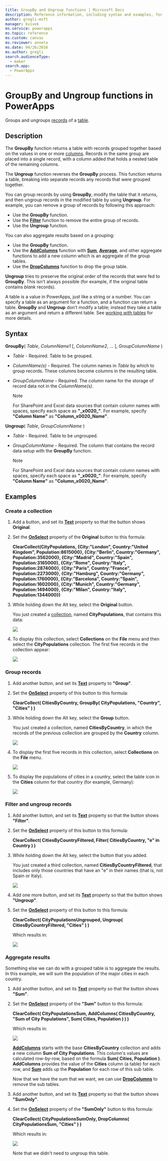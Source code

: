 ```yaml
---
title: GroupBy and Ungroup functions | Microsoft Docs
description: Reference information, including syntax and examples, for the GroupBy and Ungroup functions in PowerApps
author: gregli-msft
manager: kvivek
ms.service: powerapps
ms.topic: reference
ms.custom: canvas
ms.reviewer: anneta
ms.date: 04/26/2016
ms.author: gregli
search.audienceType: 
  - maker
search.app: 
  - PowerApps
---
```

# GroupBy and Ungroup functions in PowerApps
Groups and ungroups [records](../working-with-tables.md#records) of a [table](../working-with-tables.md).

## Description
The **GroupBy** function returns a table with records grouped together based on the values in one or more [columns](../working-with-tables.md#columns). Records in the same group are placed into a single record, with a column added that holds a nested table of the remaining columns.   

The **Ungroup** function reverses the **GroupBy** process. This function returns a table, breaking into separate records any records that were grouped together.

You can group records by using **GroupBy**, modify the table that it returns, and then ungroup records in the modified table by using **Ungroup**. For example, you can remove a group of records by following this approach:

* Use the **GroupBy** function.
* Use the **[Filter](function-filter-lookup.md)** function to remove the entire group of records.
* Use the **Ungroup** function.  

You can also aggregate results based on a grouping:

* Use the **GroupBy** function.
* Use the **[AddColumns](function-table-shaping.md)** function with **[Sum](function-aggregates.md)**, **[Average](function-aggregates.md)**, and other aggregate functions to add a new column which is an aggregate of the group tables.
* Use the **[DropColumns](function-table-shaping.md)** function to drop the group table.

**Ungroup** tries to preserve the original order of the records that were fed to **GroupBy**.  This isn't always possible (for example, if the original table contains *blank* records).

A table is a value in PowerApps, just like a string or a number. You can specify a table as an argument for a function, and a function can return a table. **GroupBy** and **Ungroup** don't modify a table; instead they take a table as an argument and return a different table. See [working with tables](../working-with-tables.md) for more details.

## Syntax
**GroupBy**( *Table*, *ColumnName1* [, *ColumnName2*, ... ], *GroupColumnName* )

* *Table* - Required. Table to be grouped.
* *ColumnName(s)* - Required.  The column names in *Table* by which to group records.  These columns become columns in the resulting table.
* *GroupColumnName* - Required.  The column name for the storage of record data not in the *ColumnName(s)*.
  
    > [!NOTE]
  > For SharePoint and Excel data sources that contain column names with spaces, specify each space as **"\_x0020\_"**. For example, specify **"Column Name"** as **"Column_x0020_Name"**.

**Ungroup**( *Table*, *GroupColumnName* )

* *Table* - Required. Table to be ungrouped.
* *GroupColumnName* - Required. The column that contains the record data setup with the **GroupBy** function.
  
    > [!NOTE]
  > For SharePoint and Excel data sources that contain column names with spaces, specify each space as **"\_x0020\_"**. For example, specify **"Column Name"** as **"Column_x0020_Name"**.

## Examples
### Create a collection
1. Add a button, and set its **[Text](../controls/properties-core.md)** property so that the button shows **Original**.
2. Set the **[OnSelect](../controls/properties-core.md)** property of the **Original** button to this formula:
   
    **ClearCollect(CityPopulations, {City:"London", Country:"United Kingdom", Population:8615000}, {City:"Berlin", Country:"Germany", Population:3562000}, {City:"Madrid", Country:"Spain", Population:3165000}, {City:"Rome", Country:"Italy", Population:2874000}, {City:"Paris", Country:"France", Population:2273000}, {City:"Hamburg", Country:"Germany", Population:1760000}, {City:"Barcelona", Country:"Spain", Population:1602000}, {City:"Munich", Country:"Germany", Population:1494000}, {City:"Milan", Country:"Italy", Population:1344000})**
3. While holding down the Alt key, select the **Original** button.
   
    You just created a [collection](../working-with-data-sources.md#collections), named **CityPopulations**, that contains this data:
   
    ![](media/function-groupby/cities.png)
4. To display this collection, select **Collections** on the **File** menu and then select the **CityPopulations** collection.  The first five records in the collection appear:
   
    ![](media/function-groupby/citypopulations-collection.png)

### Group records
1. Add another button, and set its **[Text](../controls/properties-core.md)** property to **"Group"**.
2. Set the **[OnSelect](../controls/properties-core.md)** property of this button to this formula:
   
    **ClearCollect( CitiesByCountry, GroupBy( CityPopulations, "Country", "Cities" ) )**
3. While holding down the Alt key, select the **Group** button.
   
    You just created a collection, named **CitiesByCountry**, in which the records of the previous collection are grouped by the **Country** column.
   
    ![](media/function-groupby/cities-grouped.png)
4. To display the first five records in this collection, select **Collections** on the **File** menu.
   
    ![](media/function-groupby/citiesbycountry-collection.png)
5. To display the populations of cities in a country, select the table icon in the **Cities** column for that country (for example, Germany):
   
    ![](media/function-groupby/population-germany.png)

### Filter and ungroup records
1. Add another button, and set its **[Text](../controls/properties-core.md)** property so that the button shows **"Filter"**.
2. Set the **[OnSelect](../controls/properties-core.md)** property of this button to this formula:
   
    **ClearCollect( CitiesByCountryFiltered, Filter( CitiesByCountry, "e" in Country ) )**
3. While holding down the Alt key, select the button that you added.
   
    You just created a third collection, named **CitiesByCountryFiltered**, that includes only those countries that have an "e" in their names (that is, not Spain or Italy).
   
    ![](media/function-groupby/cities-grouped-hase.png)
4. Add one more button, and set its **[Text](../controls/properties-core.md)** property so that the button shows **"Ungroup"**.
5. Set the **[OnSelect](../controls/properties-core.md)** property of this button to this formula:
   
    **ClearCollect( CityPopulationsUngrouped, Ungroup( CitiesByCountryFiltered, "Cities" ) )**
   
    Which results in:
   
    ![](media/function-groupby/cities-hase.png)

### Aggregate results
Something else we can do with a grouped table is to aggregate the results.  In this example, we will sum the population of the major cities in each country.

1. Add another button, and set its **[Text](../controls/properties-core.md)** property so that the button shows **"Sum"**.
2. Set the **[OnSelect](../controls/properties-core.md)** property of the **"Sum"** button to this formula:
   
    **ClearCollect( CityPopulationsSum, AddColumns( CitiesByCountry, "Sum of City Populations", Sum( Cities, Population ) ) )**
   
    Which results in:
   
    ![](media/function-groupby/cities-sum.png)
   
    **[AddColumns](function-table-shaping.md)** starts with the base **CitiesByCountry** collection and adds a new column **Sum of City Populations**.  This column's values are calculated row-by-row, based on the formula **Sum( Cities, Population )**.  **AddColumns** provides the value of the **Cities** column (a table) for each row, and **[Sum](function-aggregates.md)** adds up the **Population** for each row of this sub table.

    Now that we have the sum that we want, we can use **[DropColumns](function-table-shaping.md)** to remove the sub tables.
  
3. Add another button, and set its **[Text](../controls/properties-core.md)** property so that the button shows **"SumOnly"**.
4. Set the **[OnSelect](../controls/properties-core.md)** property of the **"SumOnly"** button to this formula:

    **ClearCollect( CityPopulationsSumOnly, DropColumns( CityPopulationsSum, "Cities" ) )**
   
    Which results in:
   
    ![](media/function-groupby/cities-sum-drop-cities.png)
   
    Note that we didn't need to ungroup this table.

